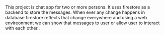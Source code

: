 This project is chat app for two or more persons. It uses firestore as a backend to store the messages. When ever any change happens in database firestore reflects that change everywhere and using a web envireonment we can show that messages to user or allow user to interact with each other..
